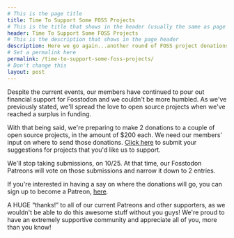 ```yaml
---
# This is the page title
title: Time To Support Some FOSS Projects
# This is the title that shows in the header (usually the same as page title)
header: Time To Support Some FOSS Projects
# This is the description that shows in the page header
description: Here we go again...another round of FOSS project donations! :-)
# Set a permalink here
permalink: /time-to-support-some-foss-projects/
# Don't change this
layout: post
---
```


Despite the current events, our members have continued to pour out financial support for Fosstodon and we couldn't be more humbled. As we've previously stated, we'll spread the love to open source projects when we've reached a surplus in funding. <!--more-->

With that being said, we're preparing to make 2 donations to a couple of open source projects, in the amount of $200 each. We need our members' input on where to send those donations. [Click here](http://donations.fosstodon.org) to submit your suggestions for projects that you'd like us to support.

We'll stop taking submissions, on 10/25. At that time, our Fosstodon Patreons will vote on those submissions and narrow it down to 2 entries.

If you're interested in having a say on where the donations will go, you can sign up to become a Patreon, [here](https://patreon.com/fosstodon).

A HUGE “thanks!” to all of our current Patreons and other supporters, as we wouldn't be able to do this awesome stuff without you guys! We're proud to have an extremely supportive community and appreciate all of you, more than you know!
